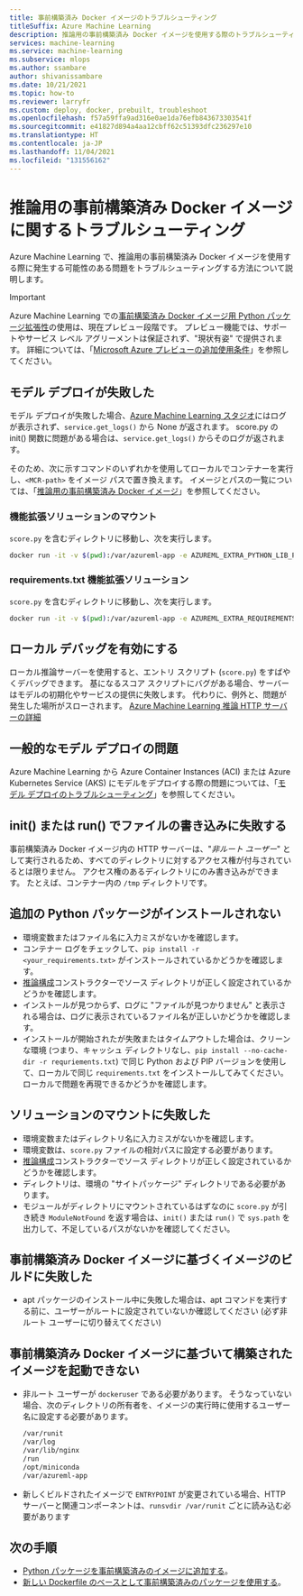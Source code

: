 ```yaml
---
title: 事前構築済み Docker イメージのトラブルシューティング
titleSuffix: Azure Machine Learning
description: 推論用の事前構築済み Docker イメージを使用する際のトラブルシューティング手順。
services: machine-learning
ms.service: machine-learning
ms.subservice: mlops
ms.author: ssambare
author: shivanissambare
ms.date: 10/21/2021
ms.topic: how-to
ms.reviewer: larryfr
ms.custom: deploy, docker, prebuilt, troubleshoot
ms.openlocfilehash: f57a59ffa9ad316e0ae1da76efb843673303541f
ms.sourcegitcommit: e41827d894a4aa12cbff62c51393dfc236297e10
ms.translationtype: HT
ms.contentlocale: ja-JP
ms.lasthandoff: 11/04/2021
ms.locfileid: "131556162"
---
```

# <a name="troubleshooting-prebuilt-docker-images-for-inference"></a>推論用の事前構築済み Docker イメージに関するトラブルシューティング

Azure Machine Learning で、推論用の事前構築済み Docker イメージを使用する際に発生する可能性のある問題をトラブルシューティングする方法について説明します。

> [!IMPORTANT]
> Azure Machine Learning での[事前構築済み Docker イメージ用 Python パッケージ拡張性](how-to-prebuilt-docker-images-inference-python-extensibility.md)の使用は、現在プレビュー段階です。 プレビュー機能では、サポートやサービス レベル アグリーメントは保証されず、"現状有姿" で提供されます。 詳細については、「[Microsoft Azure プレビューの追加使用条件](https://azure.microsoft.com/support/legal/preview-supplemental-terms/)」を参照してください。

## <a name="model-deployment-failed"></a>モデル デプロイが失敗した

モデル デプロイが失敗した場合、[Azure Machine Learning スタジオ](https://ml.azure.com/)にはログが表示されず、`service.get_logs()` から None が返されます。
score.py の init() 関数に問題がある場合は、`service.get_logs()` からそのログが返されます。

そのため、次に示すコマンドのいずれかを使用してローカルでコンテナーを実行し、`<MCR-path>` をイメージ パスで置き換えます。 イメージとパスの一覧については、「[推論用の事前構築済み Docker イメージ](concept-prebuilt-docker-images-inference.md)」を参照してください。

### <a name="mounting-extensibility-solution"></a>機能拡張ソリューションのマウント

`score.py` を含むディレクトリに移動し、次を実行します。

```bash
docker run -it -v $(pwd):/var/azureml-app -e AZUREML_EXTRA_PYTHON_LIB_PATH="myenv/lib/python3.7/site-packages" <mcr-path>
```

### <a name="requirementstxt-extensibility-solution"></a>requirements.txt 機能拡張ソリューション

`score.py` を含むディレクトリに移動し、次を実行します。

```bash
docker run -it -v $(pwd):/var/azureml-app -e AZUREML_EXTRA_REQUIREMENTS_TXT="requirements.txt" <mcr-path>
```

## <a name="enable-local-debugging"></a>ローカル デバッグを有効にする

ローカル推論サーバーを使用すると、エントリ スクリプト (`score.py`) をすばやくデバッグできます。 基になるスコア スクリプトにバグがある場合、サーバーはモデルの初期化やサービスの提供に失敗します。 代わりに、例外と、問題が発生した場所がスローされます。 [Azure Machine Learning 推論 HTTP サーバーの詳細](how-to-inference-server-http.md)

## <a name="for-common-model-deployment-issues"></a>一般的なモデル デプロイの問題

Azure Machine Learning から Azure Container Instances (ACI) または Azure Kubernetes Service (AKS) にモデルをデプロイする際の問題については、「[モデル デプロイのトラブルシューティング](how-to-troubleshoot-deployment.md)」を参照してください。

## <a name="init-or-run-failing-to-write-a-file"></a>init() または run() でファイルの書き込みに失敗する

事前構築済み Docker イメージ内の HTTP サーバーは、"*非ルート ユーザー*" として実行されるため、すべてのディレクトリに対するアクセス権が付与されているとは限りません。 アクセス権のあるディレクトリにのみ書き込みができます。 たとえば、コンテナー内の `/tmp` ディレクトリです。

## <a name="extra-python-packages-not-installed"></a>追加の Python パッケージがインストールされない

* 環境変数またはファイル名に入力ミスがないかを確認します。
* コンテナー ログをチェックして、`pip install -r <your_requirements.txt>` がインストールされているかどうかを確認します。
* [推論構成](/python/api/azureml-core/azureml.core.model.inferenceconfig#constructor)コンストラクターでソース ディレクトリが正しく設定されているかどうかを確認します。
* インストールが見つからず、ログに "ファイルが見つかりません" と表示される場合は、ログに表示されているファイル名が正しいかどうかを確認します。
* インストールが開始されたが失敗またはタイムアウトした場合は、クリーンな環境 (つまり、キャッシュ ディレクトリなし、`pip install --no-cache-dir -r requriements.txt`) で同じ Python および PIP バージョンを使用して、ローカルで同じ `requirements.txt` をインストールしてみてください。 ローカルで問題を再現できるかどうかを確認します。

## <a name="mounting-solution-failed"></a>ソリューションのマウントに失敗した

* 環境変数またはディレクトリ名に入力ミスがないかを確認します。
* 環境変数は、`score.py` ファイルの相対パスに設定する必要があります。
* [推論構成](/python/api/azureml-core/azureml.core.model.inferenceconfig#constructor)コンストラクターでソース ディレクトリが正しく設定されているかどうかを確認します。
* ディレクトリは、環境の "サイトパッケージ" ディレクトリである必要があります。
* モジュールがディレクトリにマウントされているはずなのに `score.py` が引き続き `ModuleNotFound` を返す場合は、`init()` または `run()` で `sys.path` を出力して、不足しているパスがないかを確認してください。

## <a name="building-an-image-based-on-the-prebuilt-docker-image-failed"></a>事前構築済み Docker イメージに基づくイメージのビルドに失敗した

* apt パッケージのインストール中に失敗した場合は、apt コマンドを実行する前に、ユーザーがルートに設定されていないか確認してください (必ず非ルート ユーザーに切り替えてください) 

## <a name="image-built-based-on-the-prebuilt-docker-image-cant-boot-up"></a>事前構築済み Docker イメージに基づいて構築されたイメージを起動できない

* 非ルート ユーザーが `dockeruser` である必要があります。 そうなっていない場合、次のディレクトリの所有者を、イメージの実行時に使用するユーザー名に設定する必要があります。

    ```bash
    /var/runit
    /var/log
    /var/lib/nginx
    /run
    /opt/miniconda
    /var/azureml-app
    ```

* 新しくビルドされたイメージで `ENTRYPOINT` が変更されている場合、HTTP サーバーと関連コンポーネントは、`runsvdir /var/runit` ごとに読み込む必要があります

## <a name="next-steps"></a>次の手順

* [Python パッケージを事前構築済みのイメージに追加する](how-to-prebuilt-docker-images-inference-python-extensibility.md)。
* [新しい Dockerfile のベースとして事前構築済みのパッケージを使用する](how-to-extend-prebuilt-docker-image-inference.md)。